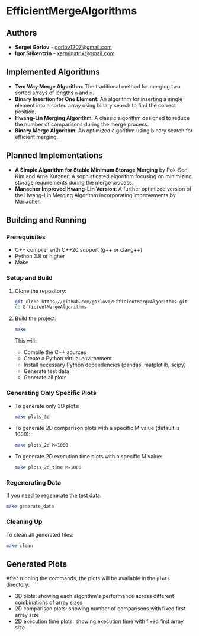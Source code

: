 # EfficientMergeAlgorithms

## Authors

- **Sergei Gorlov** - [gorlov1207@gmail.com](mailto:gorlov1207@gmail.com)
- **Igor Stikentzin** - [xerminatrix@gmail.com](mailto:xerminatrix@gmail.com)

## Implemented Algorithms

- **Two Way Merge Algorithm**: The traditional method for merging two sorted arrays of lengths `n` and `m`.
- **Binary Insertion for One Element**: An algorithm for inserting a single element into a sorted array using binary search to find the correct position.
- **Hwang-Lin Merging Algorithm**: A classic algorithm designed to reduce the number of comparisons during the merge process.
- **Binary Merge Algorithm**: An optimized algorithm using binary search for efficient merging.

## Planned Implementations

- **A Simple Algorithm for Stable Minimum Storage Merging** by Pok-Son Kim and Arne Kutzner: A sophisticated algorithm focusing on minimizing storage requirements during the merge process.
- **Manacher Improved Hwang-Lin Version**: A further optimized version of the Hwang-Lin Merging Algorithm incorporating improvements by Manacher.

## Building and Running

### Prerequisites

- C++ compiler with C++20 support (g++ or clang++)
- Python 3.8 or higher
- Make

### Setup and Build

1. Clone the repository:
   ```bash
   git clone https://github.com/gorlovq/EfficientMergeAlgorithms.git
   cd EfficientMergeAlgorithms
   ```

2. Build the project:
   ```bash
   make
   ```
   This will:
   - Compile the C++ sources
   - Create a Python virtual environment
   - Install necessary Python dependencies (pandas, matplotlib, scipy)
   - Generate test data
   - Generate all plots

### Generating Only Specific Plots

- To generate only 3D plots:
   ```bash
   make plots_3d
   ```

- To generate 2D comparison plots with a specific M value (default is 1000):
   ```bash
   make plots_2d M=1000
   ```

- To generate 2D execution time plots with a specific M value:
   ```bash
   make plots_2d_time M=1000
   ```

### Regenerating Data

If you need to regenerate the test data:
```bash
make generate_data
```

### Cleaning Up

To clean all generated files:
```bash
make clean
```

## Generated Plots

After running the commands, the plots will be available in the `plots` directory:
- 3D plots: showing each algorithm's performance across different combinations of array sizes
- 2D comparison plots: showing number of comparisons with fixed first array size
- 2D execution time plots: showing execution time with fixed first array size
